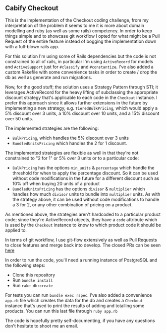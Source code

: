 ## Cabify Checkout

This is the implementation of the Checkout coding challenge, from my interpretation of the problem it seems to me it
is more about domain modelling and ruby (as well as some rails) competency. In order to keep things simple and 
to showcase git workflow I opted for what might be a Pull Request of the entire feature instead of bogging the
implementation down with a full-blown rails app.

For this solution I'm using some of Rails dependencies but the code is not constrained to all of rails, in particular
I'm using `ActiveRecord` for models and `ActiveSupport` just for `#classify` and `#constantize`. I've also added
a custom Rakefile with some convenience tasks in order to create / drop the db as well as generate and run migrations.

Now, for the good stuff; the solution uses a Strategy Pattern through STI; it leverages ActiveRecord for the heavy lifting of subclassing 
the appropriate discount strategy that's applicable to each code in the `Checkout` instance. I prefer this approach since it allows further
extensions in the future by implementing a new strategy, e.g. `TieredBulkPricing`, which would apply a 5% discount over 3 units, 
a 10% discount over 10 units, and a 15% discount over 50 units.

The implemented strategies are the following:

* `BulkPricing`, which handles the 5% discount over 3 units
* `BundledUnitsPricing` which handles the 2 for 1 discount.

The implemented strategies are flexible as well in that they're not constrained to "2 for 1" or 5% over 3 units or to a particular code:

* `BulkPricing` has the options `min_units` & `percentage` which handle the threshold for when to apply the percentage discount. So it can be used without code modifications in the future for a different discount such as 10% off when buying 20 units of a product
* `BundledUnitsPricing` has the options `divisor` & `multiplier` which handles how much `divisor` units to bundle into 
`multiplier` units. As with the strategy above, it can be used without code modifications to handle a 3 for 2, or any other combination of pricing on a product. 

As mentioned above, the strategies aren't hardcoded to a particular product code; since they're ActiveRecord objects,
they have a `code` attribute which is used by the `Checkout` instance to know to which product code it should be applied to.

In terms of git workflow, I use git-flow extensively as well as Pull Requests to close features and merge back into develop.
The closed PRs can be seen [here](https://github.com/CamonZ/cabify_checkout_rb/pulls?q=is%3Apr+is%3Aclosed)


In order to run the code, you'll need a running instance of PostgreSQL and the following steps:

* Clone this repository
* Run `bundle install`
* Run `rake db:create`


For tests you can run `bundle exec rspec`. I've also added a convenience `app.rb` file which creates the data for the db and creates a `Checkout` instance that's used to print 
the results of adding and totalling some products. You can run this last file through `ruby app.rb`


The code is hopefully pretty self-documenting, if you have any questions don't hesitate to shoot me an email.
